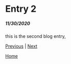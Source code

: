 # Entry 2
##### 11/30/2020

 this is the second blog entry, 

[Previous](entry01.md) | [Next](entry03.md)

[Home](../README.md)